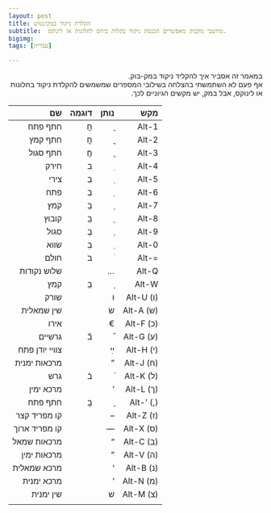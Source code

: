 ```yaml
---
layout: post
title: הקלדת ניקוד במקינטוש 
subtitle:  מחשבי מקבוק מאפשרים הכנסת ניקוד בקלות ביחס לחלונות או לינוקס. 
bigimg: 
tags: [עברית]

---
```

<div dir="rtl">
במאמר זה אסביר איך להקליד ניקוד במק-בוק.
</div>




<!--end.excerpt-->
<div dir="rtl">
אף פעם לא השתמשתי בהצלחה בשילובי המספרים שמשמשים להקלדת ניקוד בחלונות או לינוקס, אבל במק, יש 
מקשים הגיוניים לכך.
</div>


|             שם | דוגמה | נותן |       מקש |
| -------------: | ----: | ---: | --------: |
|        חתף פתח |     חֲ |     ֲ |     Alt-1 |
|        חתף קמץ |     חֳ |     ֳ |     Alt-2 |
|       חתף סגול |     חֱ |     ֱ |     Alt-3 |
|           חירק |     בִ |     ִ |     Alt-4 |
|           צירי |     בֵ |     ֵ |     Alt-5 |
|            פתח |     בַ |     ַ |     Alt-6 |
|            קמץ |     בָ |     ָ |     Alt-7 |
|          קובוץ |     בֻ |     ֻ |     Alt-8 |
|           סגול |     בֶ |     ֶ |     Alt-9 |
|           שווא |     בְ |     ְ |     Alt-0 |
|           חולם |     בֹ |     ֹ |     Alt-= |
|    שלוש נקודות |       |    … |     Alt-Q |
|            קמץ |     בָ |     ָ |     Alt-W |
|           שורק |       |    וּ | Alt-U (ו) |
|     שין שמאלית |       |    שׂ | Alt-A (ש) |
|           אירו |       |    € | Alt-F (כ) |
|         גרשיים |     ב֞ |     ֞ | Alt-G (ע) |
| צוויי יודן פתח |       |    ײַ | Alt-H (י) |
|   מרכאות ימנית |       |    ” | Alt-J (ח) |
|            גרש |     ב֜ |     ֜ | Alt-K (ל) |
|      מרכא ימין |       |    ’ | Alt-L (ך) |
|        חתף פתח |     בֲ |     ֲ | Alt-' (,) |
|   קו מפריד קצר |       |    – | Alt-Z (ז) |
|  קו מפריד ארוך |       |    — | Alt-X (ס) |
|    מרכאות שמאל |       |    “ | Alt-C (ב) |
|    מרכאות ימין |       |    ” | Alt-V (ה) |
|    מרכא שמאלית |       |    ‘ | Alt-B (נ) |
|     מרכא ימנית |       |    ’ | Alt-N (מ) |
|      שין ימנית |       |    שׁ | Alt-M (צ) |
|                |       |      |           |
